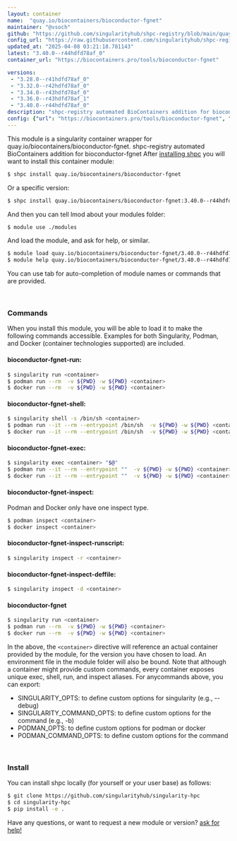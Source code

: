 ```yaml
---
layout: container
name:  "quay.io/biocontainers/bioconductor-fgnet"
maintainer: "@vsoch"
github: "https://github.com/singularityhub/shpc-registry/blob/main/quay.io/biocontainers/bioconductor-fgnet/container.yaml"
config_url: "https://raw.githubusercontent.com/singularityhub/shpc-registry/main/quay.io/biocontainers/bioconductor-fgnet/container.yaml"
updated_at: "2025-04-08 03:21:18.781143"
latest: "3.40.0--r44hdfd78af_0"
container_url: "https://biocontainers.pro/tools/bioconductor-fgnet"

versions:
 - "3.28.0--r41hdfd78af_0"
 - "3.32.0--r42hdfd78af_0"
 - "3.34.0--r43hdfd78af_0"
 - "3.36.0--r43hdfd78af_1"
 - "3.40.0--r44hdfd78af_0"
description: "shpc-registry automated BioContainers addition for bioconductor-fgnet"
config: {"url": "https://biocontainers.pro/tools/bioconductor-fgnet", "maintainer": "@vsoch", "description": "shpc-registry automated BioContainers addition for bioconductor-fgnet", "latest": {"3.40.0--r44hdfd78af_0": "sha256:31bb7b35d7bb023704c2308c8049b6960fa9a207290ba5f20e7faebcf4394259"}, "tags": {"3.28.0--r41hdfd78af_0": "sha256:e77d7d23b8c6cf2a35ea5c770c4b85a4ad4721cd837fbd44823d484147bf2989", "3.32.0--r42hdfd78af_0": "sha256:758076b5be1975841137eb1092ae508269192f675c3a58b97edc4116cf6a8ed4", "3.34.0--r43hdfd78af_0": "sha256:fc3b9699bc25003346e62de5863d4cde3d1bea93d87fa8767da52b19219c5d01", "3.36.0--r43hdfd78af_1": "sha256:29ece951b8a914ec93833d217c0da1da6efebda65fed606cf5d89a86ba9804c5", "3.40.0--r44hdfd78af_0": "sha256:31bb7b35d7bb023704c2308c8049b6960fa9a207290ba5f20e7faebcf4394259"}, "docker": "quay.io/biocontainers/bioconductor-fgnet"}
---
```


This module is a singularity container wrapper for quay.io/biocontainers/bioconductor-fgnet.
shpc-registry automated BioContainers addition for bioconductor-fgnet
After [installing shpc](#install) you will want to install this container module:


```bash
$ shpc install quay.io/biocontainers/bioconductor-fgnet
```

Or a specific version:

```bash
$ shpc install quay.io/biocontainers/bioconductor-fgnet:3.40.0--r44hdfd78af_0
```

And then you can tell lmod about your modules folder:

```bash
$ module use ./modules
```

And load the module, and ask for help, or similar.

```bash
$ module load quay.io/biocontainers/bioconductor-fgnet/3.40.0--r44hdfd78af_0
$ module help quay.io/biocontainers/bioconductor-fgnet/3.40.0--r44hdfd78af_0
```

You can use tab for auto-completion of module names or commands that are provided.

<br>

### Commands

When you install this module, you will be able to load it to make the following commands accessible.
Examples for both Singularity, Podman, and Docker (container technologies supported) are included.

#### bioconductor-fgnet-run:

```bash
$ singularity run <container>
$ podman run --rm  -v ${PWD} -w ${PWD} <container>
$ docker run --rm  -v ${PWD} -w ${PWD} <container>
```

#### bioconductor-fgnet-shell:

```bash
$ singularity shell -s /bin/sh <container>
$ podman run --it --rm --entrypoint /bin/sh  -v ${PWD} -w ${PWD} <container>
$ docker run --it --rm --entrypoint /bin/sh  -v ${PWD} -w ${PWD} <container>
```

#### bioconductor-fgnet-exec:

```bash
$ singularity exec <container> "$@"
$ podman run --it --rm --entrypoint ""  -v ${PWD} -w ${PWD} <container> "$@"
$ docker run --it --rm --entrypoint ""  -v ${PWD} -w ${PWD} <container> "$@"
```

#### bioconductor-fgnet-inspect:

Podman and Docker only have one inspect type.

```bash
$ podman inspect <container>
$ docker inspect <container>
```

#### bioconductor-fgnet-inspect-runscript:

```bash
$ singularity inspect -r <container>
```

#### bioconductor-fgnet-inspect-deffile:

```bash
$ singularity inspect -d <container>
```



#### bioconductor-fgnet

```bash
$ singularity run <container>
$ podman run --rm  -v ${PWD} -w ${PWD} <container>
$ docker run --rm  -v ${PWD} -w ${PWD} <container>
```


In the above, the `<container>` directive will reference an actual container provided
by the module, for the version you have chosen to load. An environment file in the
module folder will also be bound. Note that although a container
might provide custom commands, every container exposes unique exec, shell, run, and
inspect aliases. For anycommands above, you can export:

 - SINGULARITY_OPTS: to define custom options for singularity (e.g., --debug)
 - SINGULARITY_COMMAND_OPTS: to define custom options for the command (e.g., -b)
 - PODMAN_OPTS: to define custom options for podman or docker
 - PODMAN_COMMAND_OPTS: to define custom options for the command

<br>

### Install

You can install shpc locally (for yourself or your user base) as follows:

```bash
$ git clone https://github.com/singularityhub/singularity-hpc
$ cd singularity-hpc
$ pip install -e .
```

Have any questions, or want to request a new module or version? [ask for help!](https://github.com/singularityhub/singularity-hpc/issues)